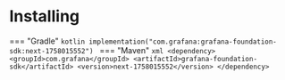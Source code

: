 # Installing

=== "Gradle"
    ```kotlin
    implementation("com.grafana:grafana-foundation-sdk:next-1758015552")
    ```
=== "Maven"
    ```xml
    <dependency>
        <groupId>com.grafana</groupId>
        <artifactId>grafana-foundation-sdk</artifactId>
        <version>next-1758015552</version>
    </dependency>
    ```
